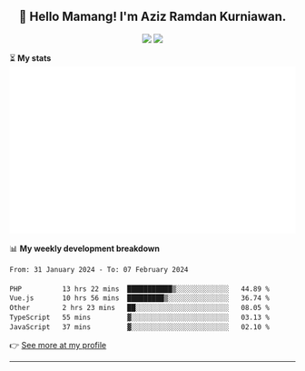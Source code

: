 <h2 align="center">👋 Hello Mamang! I'm Aziz Ramdan Kurniawan.</h2>  
<p align="center">
  <img src="https://komarev.com/ghpvc/?username=azizramdan">
  <img src="https://wakatime.com/badge/user/90056fa0-4c31-4eca-954e-2a3ac05896f9.svg">
</p>
    
⏳ **My stats**  
![](https://raw.githubusercontent.com/azizramdan/github-stats/master/generated/overview.svg#gh-dark-mode-only)

📊 **My weekly development breakdown**
<!--START_SECTION:waka-->

```txt
From: 31 January 2024 - To: 07 February 2024

PHP          13 hrs 22 mins  ███████████▒░░░░░░░░░░░░░   44.89 %
Vue.js       10 hrs 56 mins  █████████▒░░░░░░░░░░░░░░░   36.74 %
Other        2 hrs 23 mins   ██░░░░░░░░░░░░░░░░░░░░░░░   08.05 %
TypeScript   55 mins         ▓░░░░░░░░░░░░░░░░░░░░░░░░   03.13 %
JavaScript   37 mins         ▓░░░░░░░░░░░░░░░░░░░░░░░░   02.10 %
```

<!--END_SECTION:waka-->
👉 [See more at my profile](https://wakatime.com/@azizramdan)
***
